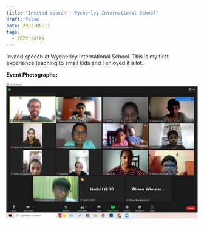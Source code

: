 ```yaml
---
title: "Invited speech - Wycherley International School"
draft: false
date: 2022-05-17
tags:
  - 2022_talks
---
```


Invited speech at Wycherley International School. This is my first experiance teaching to small kids and I enjoyed it a lot.

**Event Photographs:**
<p >
  <img src="../../images/2022-invited-speech.jpg" alt="Invited speech at Wycherley International School, indrajith" />
</p>

